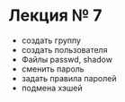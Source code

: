 # Лекция № 7

- создать группу
- создать пользователя
- Файлы passwd, shadow
- сменить пароль
- задать правила паролей
- подмена  хэшей
